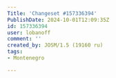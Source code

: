 ```yaml
---
Title: 'Changeset #157336394'
PublishDate: 2024-10-01T12:09:35Z
id: 157336394
user: lobanoff
comment: ''
created_by: JOSM/1.5 (19160 ru)
tags:
- Montenegro

---
```

